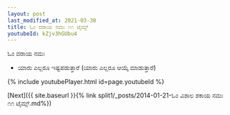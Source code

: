 ```yaml
---
layout: post
last_modified_at: 2021-03-30
title: ಓಂ ವರಾಯ ನಮಃ ೧೧ ಟೈಮ್ಸ್
youtubeId: kZjv3hGUbu4
---
```

 
 
 ಓಂ ವರಾಯ ನಮಃ  
 
 -  ಯಾರು ಎಲ್ಲರೂ ಇಷ್ಟಪಡುತ್ತಾರೆ (ಯಾರು ಎಲ್ಲರೂ ಆಯ್ಕೆ ಮಾಡುತ್ತಾರೆ) 
 
  
 
  
 
 
 
 
 
 


{% include youtubePlayer.html id=page.youtubeId %}
 
[Next]({{ site.baseurl }}{% link  split1/_posts/2014-01-21-ಓಂ ವಿಶಾಲ ಶಕಾಯ ನಮಃ ೧೧ ಟೈಮ್ಸ್.md%})
 
